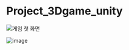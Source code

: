 # Project_3Dgame_unity

![게임 첫 화면](https://github.com/DeveloperMango/Project_3Dgame_unity/assets/67044533/2e7ba518-5a0a-4582-9163-f70d9b4f8889)

![image](https://github.com/DeveloperMango/Project_3Dgame_unity/assets/67044533/3de187bb-a83f-4096-bc8b-d890972aad81)
